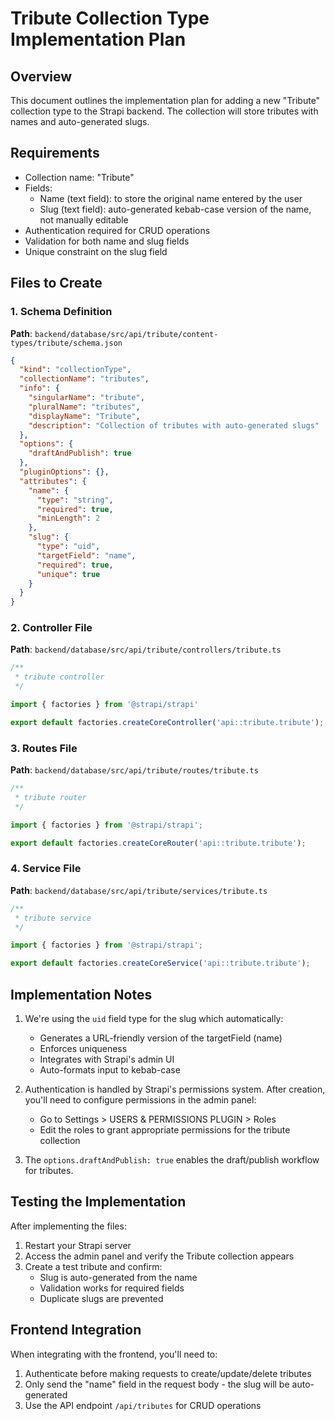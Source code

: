 # Tribute Collection Type Implementation Plan

## Overview

This document outlines the implementation plan for adding a new "Tribute" collection type to the Strapi backend. The collection will store tributes with names and auto-generated slugs.

## Requirements

- Collection name: "Tribute"
- Fields:
  - Name (text field): to store the original name entered by the user
  - Slug (text field): auto-generated kebab-case version of the name, not manually editable
- Authentication required for CRUD operations
- Validation for both name and slug fields
- Unique constraint on the slug field

## Files to Create

### 1. Schema Definition

**Path**: `backend/database/src/api/tribute/content-types/tribute/schema.json`

```json
{
  "kind": "collectionType",
  "collectionName": "tributes",
  "info": {
    "singularName": "tribute",
    "pluralName": "tributes",
    "displayName": "Tribute",
    "description": "Collection of tributes with auto-generated slugs"
  },
  "options": {
    "draftAndPublish": true
  },
  "pluginOptions": {},
  "attributes": {
    "name": {
      "type": "string",
      "required": true,
      "minLength": 2
    },
    "slug": {
      "type": "uid",
      "targetField": "name",
      "required": true,
      "unique": true
    }
  }
}
```

### 2. Controller File

**Path**: `backend/database/src/api/tribute/controllers/tribute.ts`

```typescript
/**
 * tribute controller
 */

import { factories } from '@strapi/strapi'

export default factories.createCoreController('api::tribute.tribute');
```

### 3. Routes File

**Path**: `backend/database/src/api/tribute/routes/tribute.ts`

```typescript
/**
 * tribute router
 */

import { factories } from '@strapi/strapi';

export default factories.createCoreRouter('api::tribute.tribute');
```

### 4. Service File

**Path**: `backend/database/src/api/tribute/services/tribute.ts`

```typescript
/**
 * tribute service
 */

import { factories } from '@strapi/strapi';

export default factories.createCoreService('api::tribute.tribute');
```

## Implementation Notes

1. We're using the `uid` field type for the slug which automatically:
   - Generates a URL-friendly version of the targetField (name)
   - Enforces uniqueness
   - Integrates with Strapi's admin UI
   - Auto-formats input to kebab-case

2. Authentication is handled by Strapi's permissions system. After creation, you'll need to configure permissions in the admin panel:
   - Go to Settings > USERS & PERMISSIONS PLUGIN > Roles
   - Edit the roles to grant appropriate permissions for the tribute collection

3. The `options.draftAndPublish: true` enables the draft/publish workflow for tributes.

## Testing the Implementation

After implementing the files:

1. Restart your Strapi server
2. Access the admin panel and verify the Tribute collection appears
3. Create a test tribute and confirm:
   - Slug is auto-generated from the name
   - Validation works for required fields
   - Duplicate slugs are prevented

## Frontend Integration

When integrating with the frontend, you'll need to:

1. Authenticate before making requests to create/update/delete tributes
2. Only send the "name" field in the request body - the slug will be auto-generated
3. Use the API endpoint `/api/tributes` for CRUD operations